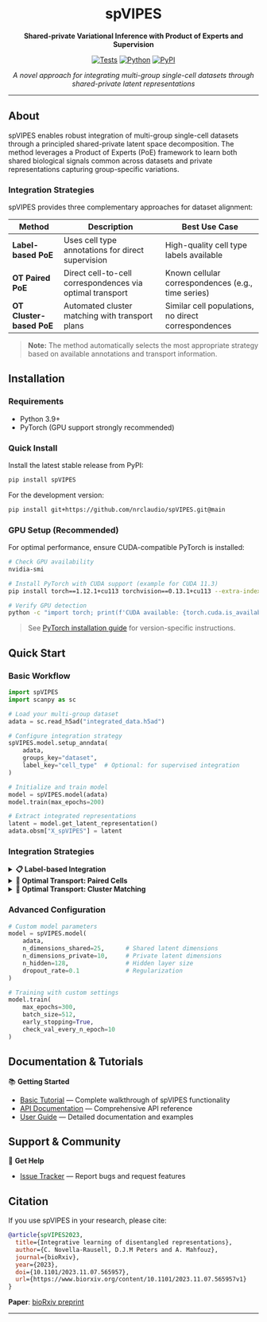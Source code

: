 <div align="center">

# spVIPES

**Shared-private Variational Inference with Product of Experts and Supervision**

[![Tests][badge-tests]][link-tests]
[![Python][badge-python]][link-python]
[![PyPI][badge-pypi]][link-pypi]
<!-- [![Documentation][badge-docs]][link-docs] -->

*A novel approach for integrating multi-group single-cell datasets through shared-private latent representations*

</div>

---

## About

spVIPES enables robust integration of multi-group single-cell datasets through a principled shared-private latent space decomposition. The method leverages a Product of Experts (PoE) framework to learn both shared biological signals common across datasets and private representations capturing group-specific variations.


### Integration Strategies

spVIPES provides three complementary approaches for dataset alignment:

| Method | Description | Best Use Case |
|--------|-------------|---------------|
| **Label-based PoE** | Uses cell type annotations for direct supervision | High-quality cell type labels available |
| **OT Paired PoE** | Direct cell-to-cell correspondences via optimal transport | Known cellular correspondences (e.g., time series) |
| **OT Cluster-based PoE** | Automated cluster matching with transport plans | Similar cell populations, no direct correspondences |

> **Note:** The method automatically selects the most appropriate strategy based on available annotations and transport information.

## Installation

### Requirements

- Python 3.9+
- PyTorch (GPU support strongly recommended)

### Quick Install

Install the latest stable release from PyPI:

```bash
pip install spVIPES
```

For the development version:

```bash
pip install git+https://github.com/nrclaudio/spVIPES.git@main
```

### GPU Setup (Recommended)

For optimal performance, ensure CUDA-compatible PyTorch is installed:

```bash
# Check GPU availability
nvidia-smi

# Install PyTorch with CUDA support (example for CUDA 11.3)
pip install torch==1.12.1+cu113 torchvision==0.13.1+cu113 --extra-index-url https://download.pytorch.org/whl/cu113

# Verify GPU detection
python -c "import torch; print(f'CUDA available: {torch.cuda.is_available()}')"
```

> See [PyTorch installation guide](https://pytorch.org/get-started/locally/) for version-specific instructions.

## Quick Start

### Basic Workflow

```python
import spVIPES
import scanpy as sc

# Load your multi-group dataset
adata = sc.read_h5ad("integrated_data.h5ad")

# Configure integration strategy
spVIPES.model.setup_anndata(
    adata,
    groups_key="dataset",
    label_key="cell_type"  # Optional: for supervised integration
)

# Initialize and train model
model = spVIPES.model(adata)
model.train(max_epochs=200)

# Extract integrated representations
latent = model.get_latent_representation()
adata.obsm["X_spVIPES"] = latent
```

### Integration Strategies

<details>
<summary><b>📋 Label-based Integration</b></summary>

Use when high-quality cell type annotations are available:

```python
spVIPES.model.setup_anndata(
    adata,
    groups_key="dataset", 
    label_key="cell_type",
    batch_key="batch"  # Optional batch correction
)
```
</details>

<details>
<summary><b>🔄 Optimal Transport: Paired Cells</b></summary>

For datasets with known cell-to-cell correspondences:

```python
# Assumes transport plan stored in adata.uns["transport_plan"]
spVIPES.model.setup_anndata(
    adata,
    groups_key="dataset",
    transport_plan_key="transport_plan",
    match_clusters=False
)
```
</details>

<details>
<summary><b>🧩 Optimal Transport: Cluster Matching</b></summary>

For automatic cluster-based alignment:

```python
spVIPES.model.setup_anndata(
    adata,
    groups_key="dataset",
    transport_plan_key="transport_plan", 
    match_clusters=True  # Enables automated cluster matching
)
```
</details>

### Advanced Configuration

```python
# Custom model parameters
model = spVIPES.model(
    adata,
    n_dimensions_shared=25,      # Shared latent dimensions
    n_dimensions_private=10,     # Private latent dimensions  
    n_hidden=128,                # Hidden layer size
    dropout_rate=0.1             # Regularization
)

# Training with custom settings
model.train(
    max_epochs=300,
    batch_size=512,
    early_stopping=True,
    check_val_every_n_epoch=10
)
```

## Documentation & Tutorials

📚 **Getting Started**
- [Basic Tutorial](docs/notebooks/Tutorial.ipynb) — Complete walkthrough of spVIPES functionality
- [API Documentation][link-api] — Comprehensive API reference  
- [User Guide][link-docs] — Detailed documentation and examples

## Support & Community

💬 **Get Help**
- [Issue Tracker][issue-tracker] — Report bugs and request features


## Citation

If you use spVIPES in your research, please cite:

```bibtex
@article{spVIPES2023,
  title={Integrative learning of disentangled representations},
  author={C. Novella-Rausell, D.J.M Peters and A. Mahfouz},
  journal={bioRxiv},
  year={2023},
  doi={10.1101/2023.11.07.565957},
  url={https://www.biorxiv.org/content/10.1101/2023.11.07.565957v1}
}
```

**Paper**: [bioRxiv preprint](https://www.biorxiv.org/content/10.1101/2023.11.07.565957v1)

---


<!-- Badge references -->
[badge-tests]: https://img.shields.io/github/actions/workflow/status/nrclaudio/spVIPES/test.yaml?branch=main
[badge-python]: https://img.shields.io/pypi/pyversions/spVIPES
[badge-pypi]: https://img.shields.io/pypi/v/spVIPES
<!-- [badge-docs]: https://img.shields.io/readthedocs/spVIPES -->

[link-tests]: https://github.com/nrclaudio/spVIPES/actions/workflows/test.yml
[link-python]: https://pypi.org/project/spVIPES
[link-pypi]: https://pypi.org/project/spVIPES

[scverse-discourse]: https://discourse.scverse.org/
[issue-tracker]: https://github.com/nrclaudio/spVIPES/issues
[changelog]: https://spVIPES.readthedocs.io/latest/changelog.html
[link-docs]: https://spVIPES.readthedocs.io
[link-api]: https://spVIPES.readthedocs.io/latest/api.html

